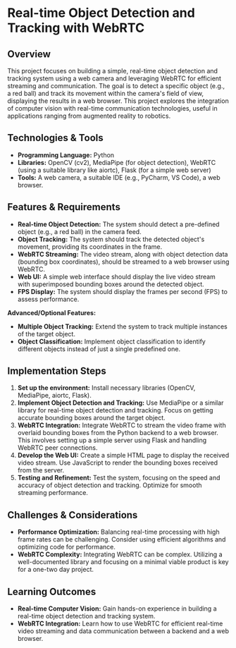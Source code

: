 # Real-time Object Detection and Tracking with WebRTC

## Overview

This project focuses on building a simple, real-time object detection and tracking system using a web camera and leveraging WebRTC for efficient streaming and communication.  The goal is to detect a specific object (e.g., a red ball) and track its movement within the camera's field of view, displaying the results in a web browser.  This project explores the integration of computer vision with real-time communication technologies, useful in applications ranging from augmented reality to robotics.

## Technologies & Tools

* **Programming Language:** Python
* **Libraries:** OpenCV (cv2), MediaPipe (for object detection), WebRTC (using a suitable library like aiortc), Flask (for a simple web server)
* **Tools:**  A web camera, a suitable IDE (e.g., PyCharm, VS Code), a web browser.

## Features & Requirements

- **Real-time Object Detection:**  The system should detect a pre-defined object (e.g., a red ball) in the camera feed.
- **Object Tracking:**  The system should track the detected object's movement, providing its coordinates in the frame.
- **WebRTC Streaming:** The video stream, along with object detection data (bounding box coordinates), should be streamed to a web browser using WebRTC.
- **Web UI:** A simple web interface should display the live video stream with superimposed bounding boxes around the detected object.
- **FPS Display:** The system should display the frames per second (FPS) to assess performance.

**Advanced/Optional Features:**

- **Multiple Object Tracking:**  Extend the system to track multiple instances of the target object.
- **Object Classification:** Implement object classification to identify different objects instead of just a single predefined one.


## Implementation Steps

1. **Set up the environment:** Install necessary libraries (OpenCV, MediaPipe, aiortc, Flask).
2. **Implement Object Detection and Tracking:** Use MediaPipe or a similar library for real-time object detection and tracking. Focus on getting accurate bounding boxes around the target object.
3. **WebRTC Integration:** Integrate WebRTC to stream the video frame with overlaid bounding boxes from the Python backend to a web browser.  This involves setting up a simple server using Flask and handling WebRTC peer connections.
4. **Develop the Web UI:** Create a simple HTML page to display the received video stream. Use JavaScript to render the bounding boxes received from the server.
5. **Testing and Refinement:** Test the system, focusing on the speed and accuracy of object detection and tracking. Optimize for smooth streaming performance.


## Challenges & Considerations

- **Performance Optimization:**  Balancing real-time processing with high frame rates can be challenging.  Consider using efficient algorithms and optimizing code for performance.
- **WebRTC Complexity:** Integrating WebRTC can be complex. Utilizing a well-documented library and focusing on a minimal viable product is key for a one-two day project.


## Learning Outcomes

- **Real-time Computer Vision:** Gain hands-on experience in building a real-time object detection and tracking system.
- **WebRTC Integration:** Learn how to use WebRTC for efficient real-time video streaming and data communication between a backend and a web browser.

